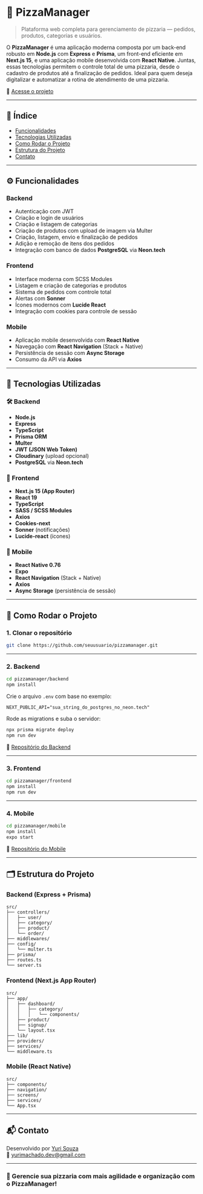 # 🍕 PizzaManager

> Plataforma web completa para gerenciamento de pizzaria — pedidos, produtos, categorias e usuários.

O **PizzaManager** é uma aplicação moderna composta por um back-end robusto em **Node.js** com **Express** e **Prisma**, um front-end eficiente em **Next.js 15**, e uma aplicação mobile desenvolvida com **React Native**. Juntas, essas tecnologias permitem o controle total de uma pizzaria, desde o cadastro de produtos até a finalização de pedidos. Ideal para quem deseja digitalizar e automatizar a rotina de atendimento de uma pizzaria.

🔗 [Acesse o projeto](https://pizzamanager.vercel.app/)

---

## 🧭 Índice

- [Funcionalidades](#funcionalidades)
- [Tecnologias Utilizadas](#tecnologias-utilizadas)
- [Como Rodar o Projeto](#como-rodar-o-projeto)
- [Estrutura do Projeto](#estrutura-do-projeto)
- [Contato](#contato)

---

## ⚙️ Funcionalidades

### Backend

- Autenticação com JWT
- Criação e login de usuários
- Criação e listagem de categorias
- Criação de produtos com upload de imagem via Multer
- Criação, listagem, envio e finalização de pedidos
- Adição e remoção de itens dos pedidos
- Integração com banco de dados **PostgreSQL** via **Neon.tech**

### Frontend

- Interface moderna com SCSS Modules
- Listagem e criação de categorias e produtos
- Sistema de pedidos com controle total
- Alertas com **Sonner**
- Ícones modernos com **Lucide React**
- Integração com cookies para controle de sessão

### Mobile

- Aplicação mobile desenvolvida com **React Native**
- Navegação com **React Navigation** (Stack + Native)
- Persistência de sessão com **Async Storage**
- Consumo da API via **Axios**

---

## 🧪 Tecnologias Utilizadas

### 🛠 Backend

- **Node.js**
- **Express**
- **TypeScript**
- **Prisma ORM**
- **Multer**
- **JWT (JSON Web Token)**
- **Cloudinary** (upload opcional)
- **PostgreSQL** via **Neon.tech**

### 🎨 Frontend

- **Next.js 15 (App Router)**
- **React 19**
- **TypeScript**
- **SASS / SCSS Modules**
- **Axios**
- **Cookies-next**
- **Sonner** (notificações)
- **Lucide-react** (ícones)

### 📱 Mobile

- **React Native 0.76**
- **Expo**
- **React Navigation** (Stack + Native)
- **Axios**
- **Async Storage** (persistência de sessão)

---

## 🚀 Como Rodar o Projeto

### 1. Clonar o repositório

```bash
git clone https://github.com/seuusuario/pizzamanager.git
```

---

### 2. Backend

```bash
cd pizzamanager/backend
npm install
```

Crie o arquivo `.env` com base no exemplo:

```env
NEXT_PUBLIC_API="sua_string_do_postgres_no_neon.tech"
```

Rode as migrations e suba o servidor:

```bash
npx prisma migrate deploy
npm run dev
```

🔗 [Repositório do Backend](https://github.com/yurisdevops/pizzamanager-backend)

---

### 3. Frontend

```bash
cd pizzamanager/frontend
npm install
npm run dev
```

---

### 4. Mobile

```bash
cd pizzamanager/mobile
npm install
expo start
```

🔗 [Repositório do Mobile](https://github.com/yurisdevops/pizzamanager-mobile)

---

## 🗂 Estrutura do Projeto

### Backend (Express + Prisma)

```
src/
├── controllers/
│   ├── user/
│   ├── category/
│   ├── product/
│   └── order/
├── middlewares/
├── config/
│   └── multer.ts
├── prisma/
├── routes.ts
└── server.ts
```

### Frontend (Next.js App Router)

```
src/
├── app/
│   ├── dashboard/
│   │   ├── category/
│   │   │   └── components/
│   ├── product/
│   ├── signup/
│   └── layout.tsx
├── lib/
├── providers/
├── services/
└── middleware.ts
```

### Mobile (React Native)

```
src/
├── components/
├── navigation/
├── screens/
├── services/
└── App.tsx
```

---

## 📬 Contato

Desenvolvido por [Yuri Souza](https://github.com/yurisdevops)  
📧 yurimachado.dev@gmail.com

---

### 🍕 Gerencie sua pizzaria com mais agilidade e organização com o **PizzaManager**!

